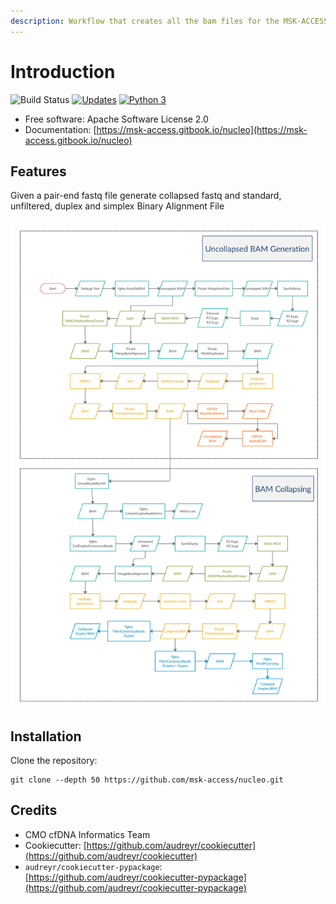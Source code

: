 ```yaml
---
description: Workflow that creates all the bam files for the MSK-ACCESS fastq file
---
```


# Introduction

![Build Status](https://github.com/msk-access/nucleo/workflows/test\_nucleo/badge.svg) [![Updates](https://pyup.io/repos/github/msk-access/nucleo/shield.svg)](https://pyup.io/repos/github/msk-access/nucleo/) [![Python 3](https://pyup.io/repos/github/msk-access/nucleo/python-3-shield.svg)](https://pyup.io/repos/github/msk-access/nucleo/)

* Free software: Apache Software License 2.0
* Documentation: [https://msk-access.gitbook.io/nucleo](https://msk-access.gitbook.io/nucleo)

## Features

Given a pair-end fastq file generate collapsed fastq and standard, unfiltered, duplex and simplex Binary Alignment File

![Nucleo](.gitbook/assets/fgbio-workflow.png)

## Installation

Clone the repository:

```
git clone --depth 50 https://github.com/msk-access/nucleo.git
```

## Credits

* CMO cfDNA Informatics Team
* Cookiecutter: [https://github.com/audreyr/cookiecutter](https://github.com/audreyr/cookiecutter)
* `audreyr/cookiecutter-pypackage`: [https://github.com/audreyr/cookiecutter-pypackage](https://github.com/audreyr/cookiecutter-pypackage)
